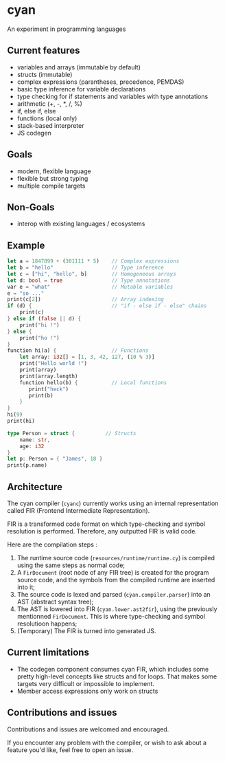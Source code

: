 # cyan
An experiment in programming languages

## Current features

* variables and arrays (immutable by default)
* structs (immutable)
* complex expressions (parantheses, precedence, PEMDAS)
* basic type inference for variable declarations
* type checking for if statements and variables with type annotations
* arithmetic (+, -, \*, /, %)
* if, else if, else
* functions (local only)
* stack-based interpreter
* JS codegen

## Goals

* modern, flexible language
* flexible but strong typing
* multiple compile targets

## Non-Goals

* interop with existing languages / ecosystems

## Example

```rust
let a = 1847899 + (301111 * 5)    // Complex expressions
let b = "hello"                   // Type inference
let c = ["hi", "hello", b]        // Homogeneous arrays
let d: bool = true                // Type annotations
var e = "what"                    // Mutable variables
e = "so ..."
print(c[2])                       // Array indexing
if (d) {                          // "if - else if - else" chains
    print(c)
} else if (false || d) {
    print("hi !")
} else {
    print("ho !")
}
function hi(a) {                  // Functions
    let array: i32[] = [1, 3, 42, 127, (10 % 3)]
    print("Hello world !")
    print(array)
    print(array.length)
    function hello(b) {           // Local functions
       print("heck")
       print(b)
    }
}
hi(9)
print(hi)

type Person = struct {          // Structs
    name: str,
    age: i32
}
let p: Person = { "James", 18 }
print(p.name)
```

## Architecture

The cyan compiler (`cyanc`) currently works using an internal representation called FIR (Frontend Intermediate Representation).

FIR is a transformed code format on which type-checking and symbol resolution is performed. Therefore, any outputted FIR is valid code.

Here are the compilation steps :

1. The runtime source code (`resources/runtime/runtime.cy`) is compiled using the same steps as normal code;
2. A `FirDocument` (root node of any FIR tree) is created for the program source code, and the symbols from the compiled runtime are inserted into it;
3. The source code is lexed and parsed (`cỳan.compiler.parser`) into an AST (abstract syntax tree);
4. The AST is lowered into FIR (`cyan.lower.ast2fir`), using the previously mentionned `FirDocument`. This is where type-checking and symbol resolutioon happens;
5. (Temporary) The FIR is turned into generated JS.

## Current limitations

* The codegen component consumes cyan FIR, which includes some pretty high-level concepts like structs and for loops. That makes some targets very difficult or impossible to implement.
* Member access expressions only work on structs

## Contributions and issues

Contributions and issues are welcomed and encouraged.

If you encounter any problem with the compiler, or wish to ask about a feature you'd like, feel free to open an issue. 
